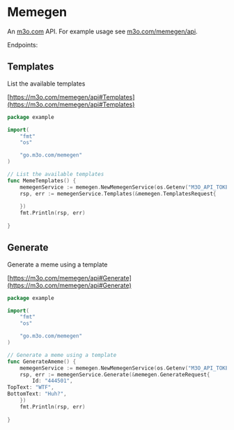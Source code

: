 # Memegen

An [m3o.com](https://m3o.com) API. For example usage see [m3o.com/memegen/api](https://m3o.com/memegen/api).

Endpoints:

## Templates

List the available templates


[https://m3o.com/memegen/api#Templates](https://m3o.com/memegen/api#Templates)

```go
package example

import(
	"fmt"
	"os"

	"go.m3o.com/memegen"
)

// List the available templates
func MemeTemplates() {
	memegenService := memegen.NewMemegenService(os.Getenv("M3O_API_TOKEN"))
	rsp, err := memegenService.Templates(&memegen.TemplatesRequest{
		
	})
	fmt.Println(rsp, err)
	
}
```
## Generate

Generate a meme using a template


[https://m3o.com/memegen/api#Generate](https://m3o.com/memegen/api#Generate)

```go
package example

import(
	"fmt"
	"os"

	"go.m3o.com/memegen"
)

// Generate a meme using a template
func GenerateAmeme() {
	memegenService := memegen.NewMemegenService(os.Getenv("M3O_API_TOKEN"))
	rsp, err := memegenService.Generate(&memegen.GenerateRequest{
		Id: "444501",
TopText: "WTF",
BottomText: "Huh?",
	})
	fmt.Println(rsp, err)
	
}
```

